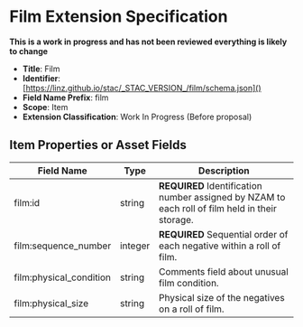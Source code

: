# Film Extension Specification

**This is a work in progress and has not been reviewed everything is likely to change**

- **Title**: Film
- **Identifier**:
  [https://linz.github.io/stac/_STAC_VERSION_/film/schema.json]()
- **Field Name Prefix**: film
- **Scope**: Item
- **Extension Classification**: Work In Progress (Before proposal)

## Item Properties or Asset Fields

| Field Name              | Type    | Description                                                                                     |
| ----------------------- | ------- | ----------------------------------------------------------------------------------------------- |
| film:id                 | string  | **REQUIRED** Identification number assigned by NZAM to each roll of film held in their storage. |
| film:sequence_number    | integer | **REQUIRED** Sequential order of each negative within a roll of film.                           |
| film:physical_condition | string  | Comments field about unusual film condition.                                                    |
| film:physical_size      | string  | Physical size of the negatives on a roll of film.                                               |
